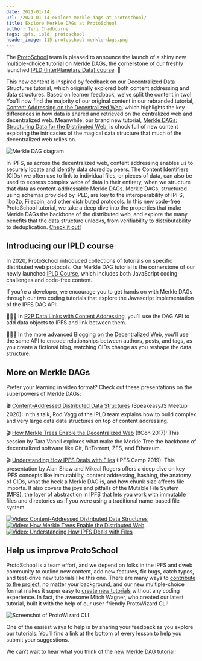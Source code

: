 ```yaml
---
date: 2021-01-14
url: /2021-01-14-explore-merkle-dags-at-protoschool/
title: Explore Merkle DAGs at ProtoSchool
author: Teri Chadbourne
tags: ipfs, ipld, protoschool
header_image: 115-protoschool-merkle-dags.png
---
```


The [ProtoSchool](https://proto.school) team is pleased to announce the launch of a shiny new multiple-choice tutorial on [Merkle DAGs](https://proto.school/merkle-dags), the cornerstone of our freshly launched [IPLD (InterPlanetary Data) course](https;//proto.school/course/ipld). 🎉

This new content is inspired by feedback on our Decentralized Data Structures tutorial, which originally explored both content addressing and data structures. Based on learner feedback, we’ve split the content in two! You’ll now find the majority of our original content in our rebranded tutorial, [Content Addressing on the Decentralized Web](https://proto.school/content-addressing), which highlights the key differences in how data is shared and retrieved on the centralized web and decentralized web. Meanwhile, our brand new tutorial, [Merkle DAGs: Structuring Data for the Distributed Web](https://proto.school/merkle-dags), is chock full of new content exploring the intricacies of the magical data structure that much of the decentralized web relies on.

<img src="/115-protoschool-merkle-dags/dag-deduplication.png" alt="Merkle DAG diagram"/>

In IPFS, as across the decentralized web, content addressing enables us to securely locate and identify data stored by peers. The Content Identifiers (CIDs) we often use to link to individual files, or pieces of data, can also be used to express complex webs of data in their entirety, when we structure that data as content-addressable Merkle DAGs. Merkle DAGs, structured using schemas provided by IPLD, are key to the interoperability of IPFS, libp2p, Filecoin, and other distributed protocols. In this new code-free ProtoSchool tutorial, we take a deep dive into the properties that make Merkle DAGs the backbone of the distributed web, and explore the many benefits that the data structure unlocks, from verifiability to distributability to deduplication. [Check it out!](https://proto.school/merkle-dags)

## Introducing our IPLD course

In 2020, ProtoSchool introduced collections of tutorials on specific distributed web protocols. Our Merkle DAG tutorial is the cornerstone of our newly launched [IPLD Course](https://proto.school/course/ipld), which includes both JavaScript coding challenges and code-free content.

If you’re a developer, we encourage you to get hands on with Merkle DAGs through our two coding tutorials that explore the Javascript implementation of the IPFS DAG API:

‍👩🏾‍💻 In [P2P Data Links with Content Addressing](http://proto.school/basics), you’ll use the DAG API to add data objects to IPFS and link between them.

‍👨🏻‍💻 In the more advanced [Blogging on the Decentralized Web](http://proto.school/blog), you’ll use the same API to encode relationships between authors, posts, and tags, as you create a fictional blog, watching CIDs change as you reshape the data structure.

## More on Merkle DAGs

Prefer your learning in video format? Check out these presentations on the superpowers of Merkle DAGs:

🎬 [Content-Addressed Distributed Data Structures](https://youtu.be/VtzpJU4Cns8) (SpeakeasyJS Meetup 2020): In this talk, Rod Vagg of the IPLD team explains how to build complex and very large data data structures on top of content addressing.

🎬 [How Merkle Trees Enable the Decentralized Web](https://youtu.be/YIc6MNfv5iQ) (!!Con 2017): This session by Tara Vancil explores what make the Merkle Tree the backbone of decentralized software like Git, BitTorrent, ZFS, and Ethereum.

🎬 [Understanding How IPFS Deals with Files](https://youtu.be/Z5zNPwMDYGg) (IPFS Camp 2019): This presentation by Alan Shaw and Mikeal Rogers offers a deep dive on key IPFS concepts like immutability, content addressing, hashing, the anatomy of CIDs, what the heck a Merkle DAG is, and how chunk size affects file imports. It also covers the joys and pitfalls of the Mutable File System (MFS), the layer of abstraction in IPFS that lets you work with immutable files and directories as if you were using a traditional name-based file system.


<div style="display:flex; justify-content:flex-start; flex-wrap:wrap;">
<a href="https://youtu.be/VtzpJU4Cns8"><img src="/115-protoschool-merkle-dags//talk-rod.png" style="max-width:400px; margin-right:5px" alt="Video: Content-Addressed Distributed Data Structures"/></a>
<a href="https://youtu.be/YIc6MNfv5iQ"><img src="/115-protoschool-merkle-dags/talk-tara.png" style="max-width:400px; margin-right:5px" alt="Video: How Merkle Trees Enable the Distributed Web"/></a>
<a href="https://youtu.be/Z5zNPwMDYGg"><img src="/img/057-ipfs-camp-course-videos/core-a-thumbnail.png" style="max-width:400px;" alt="Video: Understanding How IPFS Deals with Files"/></a>
</div>



## Help us improve ProtoSchool

ProtoSchool is a team effort, and we depend on folks in the IPFS and dweb community to outline new content, add new features, fix bugs, catch typos, and test-drive new tutorials like this one. There are many ways to [contribute to the project](https://proto.school/contribute), no matter your background, and our new multiple-choice format makes it super easy to [create new tutorials](https://proto.school/build) without any coding experience. In fact, the awesome Mitch Wagner, who created our latest tutorial, built it with the help of our user-friendly ProtoWizard CLI!

<img src="/115-protoschool-merkle-dags/protowizard.png" alt="Screenshot of ProtoWizard CLI"/>

One of the easiest ways to help is by sharing your feedback as you explore our tutorials. You’ll find a link at the bottom of every lesson to help you submit your suggestions.

We can’t wait to hear what you think of the [new Merkle DAG tutorial](https://proto.school/merkle-dags)!
